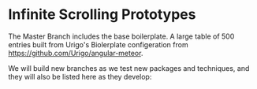 # Infinite Scrolling Prototypes

The Master Branch includes the base boilerplate. A large table of 500 entries built from Urigo's Biolerplate configeration from https://github.com/Urigo/angular-meteor.

We will build new branches as we test new packages and techniques, and they will also be listed here as they develop:
